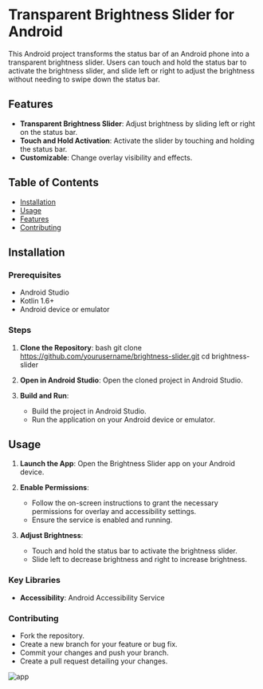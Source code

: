 # Transparent Brightness Slider for Android

This Android project transforms the status bar of an Android phone into a transparent brightness slider. Users can touch and hold the status bar to activate the brightness slider, and slide left or right to adjust the brightness without needing to swipe down the status bar.

## Features

- **Transparent Brightness Slider**: Adjust brightness by sliding left or right on the status bar.
- **Touch and Hold Activation**: Activate the slider by touching and holding the status bar.
- **Customizable**: Change overlay visibility and effects.

## Table of Contents

- [Installation](#installation)
- [Usage](#usage)
- [Features](#features)
- [Contributing](#contributing)

## Installation

### Prerequisites

- Android Studio
- Kotlin 1.6+
- Android device or emulator

### Steps

1. **Clone the Repository**:
   bash
   git clone https://github.com/yourusername/brightness-slider.git
   cd brightness-slider
   
2. **Open in Android Studio**:
   Open the cloned project in Android Studio.

3. **Build and Run**:
   - Build the project in Android Studio.
   - Run the application on your Android device or emulator.

## Usage

1. **Launch the App**:
   Open the Brightness Slider app on your Android device.

2. **Enable Permissions**:
   - Follow the on-screen instructions to grant the necessary permissions for overlay and accessibility settings.
   - Ensure the service is enabled and running.

3. **Adjust Brightness**:
   - Touch and hold the status bar to activate the brightness slider.
   - Slide left to decrease brightness and right to increase brightness.


### Key Libraries

- **Accessibility**: Android Accessibility Service

### Contributing

- Fork the repository.
- Create a new branch for your feature or bug fix.
- Commit your changes and push your branch.
- Create a pull request detailing your changes.

![app](https://github.com/25ankurpandey/BrightnessBar/assets/98592023/32981fff-1566-45cb-98be-ed8540bb3ea4)
